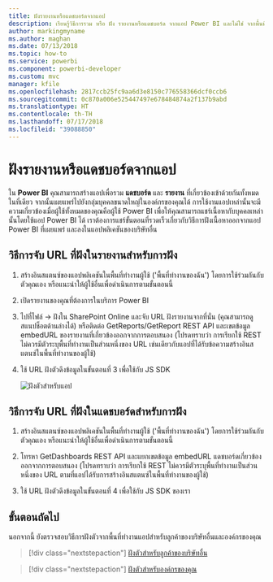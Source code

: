 ```yaml
---
title: ฝังรายงานหรือแดชบอร์ดจากแอป
description: เรียนรู้วิธีการรวม หรือ ฝัง รายงานหรือแดชบอร์ด จากแอป Power BI และไม่ใช่ จากพื้นที่ทำงานแอป
author: markingmyname
ms.author: maghan
ms.date: 07/13/2018
ms.topic: how-to
ms.service: powerbi
ms.component: powerbi-developer
ms.custom: mvc
manager: kfile
ms.openlocfilehash: 2817ccb25fc9aa6d3e8150c776558366dcf0ccb6
ms.sourcegitcommit: 0c870a006e525447497e678484874a2f137b9abd
ms.translationtype: HT
ms.contentlocale: th-TH
ms.lasthandoff: 07/17/2018
ms.locfileid: "39088850"
---
```

# <a name="embed-reports-or-dashboards-from-apps"></a>ฝังรายงานหรือแดชบอร์ดจากแอป

ใน **Power BI** คุณสามารถสร้างแอปเพื่อรวม **แดชบอร์ด** และ **รายงาน** ที่เกี่ยวข้องเข้าด้วยกันทั้งหมดในที่เดียว จากนั้นเผยแพร่ไปยังกลุ่มบุคคลขนาดใหญ่ในองค์กรของคุณได้ การใช้งานแอปเหล่านั้นจะมีความเกี่ยวข้องเมื่อผู้ใช้ทั้งหมดของคุณคือผู้ใช้ Power BI เพื่อให้คุณสามารถแชร์เนื้อหากับบุคคลเหล่านั้นโดยใช้แอป Power BI ได้ เราต้องการแชร์ขั้นตอนที่รวดเร็วเกี่ยวกับวิธีการฝังเนื้อหาออกจากแอป Power BI ที่เผยแพร่ และลงในแอปพลิเคชันของบริษัทอื่น

## <a name="how-to-grab-report-embed-url-for-embedding"></a>วิธีการจับ URL ที่ฝังในรายงานสำหรับการฝัง

1. สร้างอินสแตนซ์ของแอปพลิเคชันในพื้นที่ทำงานผู้ใช้ ('พื้นที่ทำงานของฉัน') โดยการใช้ร่วมกันกับตัวคุณเอง หรือแนะนำให้ผู้ใช้อื่นเพื่อดำเนินการตามขั้นตอนนี้

2. เปิดรายงานของคุณที่ต้องการในบริการ Power BI

3. ไปที่ไฟล์ -> ฝังใน SharePoint Online และจับ URL ฝังรายงานจากที่นั่น (คุณสามารถดูสแนปช็อตด้านล่างได้) หรือติดต่อ GetReports/GetReport REST API และเขตข้อมูล embedURL ของรายงานที่เกี่ยวข้องออกจากการตอบสนอง (โปรดทราบว่า การเรียกใช้ REST ไม่ควรมีตัวระบุพื้นที่ทำงานเป็นส่วนหนึ่งของ URL เช่นเดียวกับแอปที่ได้รับข้อความสร้างอินสแตนซ์ในพื้นที่ทำงานของผู้ใช้)

4. ใช้ URL ฝังตัวดึงข้อมูลในขั้นตอนที่ 3 เพื่อใช้กับ JS SDK

    ![ฝังตัวสำหรับแอป](media/embed-from-apps/embed-from-app.png)

## <a name="how-to-grab-dashboard-embed-url-for-embedding"></a>วิธีการจับ URL ที่ฝังในแดชบอร์ดสำหรับการฝัง

1. สร้างอินสแตนซ์ของแอปพลิเคชันในพื้นที่ทำงานผู้ใช้ ('พื้นที่ทำงานของฉัน') โดยการใช้ร่วมกันกับตัวคุณเอง หรือแนะนำให้ผู้ใช้อื่นเพื่อดำเนินการตามขั้นตอนนี้

2. โทรหา GetDashboards REST API และแยกเขตข้อมูล embedURL แดชบอร์ดเกี่ยวข้องออกจากการตอบสนอง (โปรดทราบว่า การเรียกใช้ REST ไม่ควรมีตัวระบุพื้นที่ทำงานเป็นส่วนหนึ่งของ URL ตามที่แอปได้รับการสร้างอินสแตนซ์ในพื้นที่ทำงานของผู้ใช้)

3. ใช้ URL ฝังตัวดึงข้อมูลในขั้นตอนที่ 4 เพื่อใช้กับ JS SDK ของเรา

## <a name="next-steps"></a>ขั้นตอนถัดไป

นอกจากนี้ ยังตรวจสอบวิธีการฝังตัวจากพื้นที่ทำงานแอปสำหรับลูกค้าของบริษัทอื่นและองค์กรของคุณ

> [!div class="nextstepaction"]
>[ฝังตัวสำหรับลูกค้าของบริษัทอื่น](embed-sample-for-customers.md)

> [!div class="nextstepaction"]
>[ฝังตัวสำหรับองค์กรของคุณ](embed-sample-for-your-organization.md)